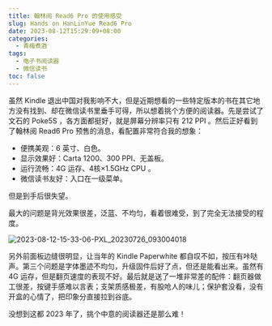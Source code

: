 ```yaml
---
title: 翰林阅 Read6 Pro 的使用感受
slug: Hands on HanLinYue Read6 Pro
date: 2023-08-12T15:29:09+08:00
categories:
  - 青梅煮酒
tags:
  - 电子书阅读器
  - 微信读书
toc: false
---
```


虽然 Kindle 退出中国对我影响不大，但是近期想看的一些特定版本的书在其它地方没有找到、却在微信读书里垂手可得，所以想着挑个方便的阅读器。先是尝试了文石的 Poke5S ，各方面都挺好，就是屏幕分辨率只有 212 PPI 。然后正好看到了翰林阅 Read6 Pro 预售的消息，看配置非常符合我的想象：

- 便携美观：6 英寸、白色。
- 显示效果好：Carta 1200、300 PPI、无盖板。
- 运行流畅：4G 运存、4核×1.5GHz CPU 。
- 微信读书友好：入口在一级菜单。

但是到手后很失望。

最大的问题是背光效果很差，泛蓝、不均匀，看着很难受，到了完全无法接受的程度。

![2023-08-12-15-33-06-PXL_20230726_093004018](https://raw.githubusercontent.com/xbot/image-hosting/master/blog/2023-08-12-15-33-06-PXL_20230726_093004018.jpg)

另外前面板边缝很明显，让当年的 Kindle Paperwhite 都自叹不如，按压有咔哒声。第三个问题是字体墨迹不均匀，升级固件后好了点，但还是能看出来。虽然有 4G 运存，但是翻页速度的表现不好。最后就是送了一堆非常差的配件：翻页器做工很差，按键手感难以言表；支架质感极差，有股呛人的味儿；保护套没看，没有开盒的心情了，把印象分直接拉到谷底。

没想到这都 2023 年了，挑个中意的阅读器还是那么难！
